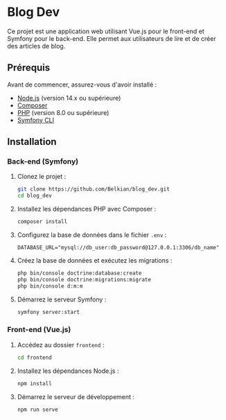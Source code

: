 # Blog Dev

Ce projet est une application web utilisant Vue.js pour le front-end et Symfony pour le back-end. Elle permet aux utilisateurs de lire et de créer des articles de blog.

## Prérequis

Avant de commencer, assurez-vous d'avoir installé :

- [Node.js](https://nodejs.org/) (version 14.x ou supérieure)
- [Composer](https://getcomposer.org/)
- [PHP](https://www.php.net/) (version 8.0 ou supérieure)
- [Symfony CLI](https://symfony.com/download)

## Installation

### Back-end (Symfony)

1. Clonez le projet :
   ```bash
   git clone https://github.com/Belkian/blog_dev.git
   cd blog_dev
   ```

2. Installez les dépendances PHP avec Composer :
   ```bash
   composer install
   ```

3. Configurez la base de données dans le fichier `.env` :
   ```dotenv
   DATABASE_URL="mysql://db_user:db_password@127.0.0.1:3306/db_name"
   ```

4. Créez la base de données et exécutez les migrations :
   ```bash
   php bin/console doctrine:database:create
   php bin/console doctrine:migrations:migrate
   php bin/console d:m:m

   ```

5. Démarrez le serveur Symfony :
   ```bash
   symfony server:start
   ```

### Front-end (Vue.js)

1. Accédez au dossier `frontend` :
   ```bash
   cd frontend
   ```

2. Installez les dépendances Node.js :
   ```bash
   npm install
   ```

3. Démarrez le serveur de développement :
   ```bash
   npm run serve
   ```
